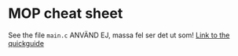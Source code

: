 # MOP cheat sheet
See the file `main.c`
ANVÄND EJ, massa fel ser det ut som!
[Link to the quickguide](http://www.cse.chalmers.se/edu/resources/mop/documents/quickguide-mop-2020-06-29.pdf)
